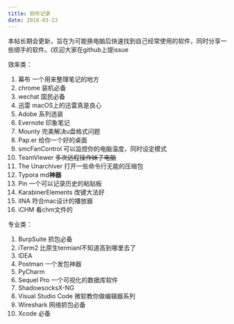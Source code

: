 ```yaml
---
title: 软件记录
date: 2018-03-23
---
```

本帖长期会更新，旨在为可能换电脑后快速找到自己经常使用的软件，同时分享一些顺手的软件。(欢迎大家在github上提issue

效率类：

1. 幕布  一个用来整理笔记的地方
2. chrome 装机必备
3. wechat  国民必备
4. 迅雷 macOS上的迅雷真是良心
5. Adobe 系列选装 
6. Evernote 印象笔记
7. Mounty 完美解决u盘格式问题
8. Pap.er 给你一个好的桌面
9. smcFanControl 可以监控你的电脑温度，同时设定模式
10. TeamViewer ~~多次远程操作妹子电脑~~
11. The Unarchiver 打开一些命令行无能的压缩包
12. Typora md**神器**
13. Pin 一个可以记录历史的粘贴板
14. KarabinerElements 改键大法好
15. IINA 符合mac设计的播放器
16. iCHM 看chm文件的

专业类：

1. BurpSuite 抓包必备
2. iTerm2 比原生termianl不知道高到哪里去了
3. IDEA
4. Postman 一个发包神器
5. PyCharm
6. Sequel Pro 一个可视化的数据库软件
7. ShadowsocksX-NG
8. Visual Studio Code 微软教你做编辑器系列
9. Wireshark 网络抓包必备
10. Xcode 必备
